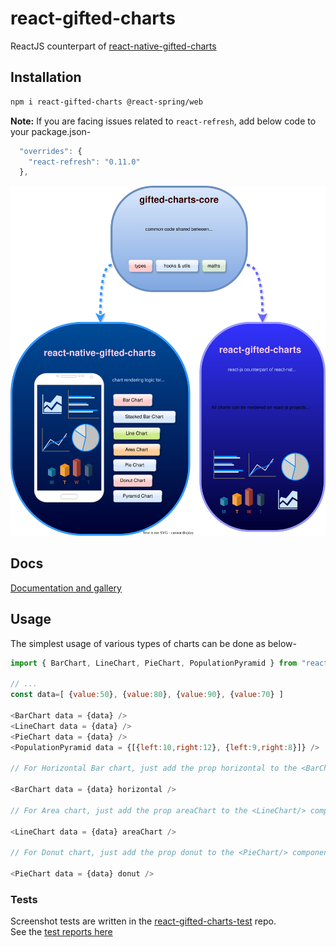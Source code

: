 # react-gifted-charts

ReactJS counterpart of [react-native-gifted-charts](https://github.com/Abhinandan-Kushwaha/react-native-gifted-charts)

## Installation 

```sh
npm i react-gifted-charts @react-spring/web
```

**Note:** If you are facing issues related to `react-refresh`, add below code to your package.json-
```js
  "overrides": {
    "react-refresh": "0.11.0"
  },
```

![Gifted charts](https://raw.githubusercontent.com/Abhinandan-Kushwaha/react-native-gifted-charts/db0b1034ed869c87db66998efb8588da76c7439a/docs/dev/gifted-charts-architecture.drawio.svg)


## Docs

[Documentation and gallery](https://gifted-charts.web.app/)

## Usage

The simplest usage of various types of charts can be done as below-

```js
import { BarChart, LineChart, PieChart, PopulationPyramid } from "react-gifted-charts";

// ...
const data=[ {value:50}, {value:80}, {value:90}, {value:70} ]

<BarChart data = {data} />
<LineChart data = {data} />
<PieChart data = {data} />
<PopulationPyramid data = {[{left:10,right:12}, {left:9,right:8}]} />

// For Horizontal Bar chart, just add the prop horizontal to the <BarChart/> component

<BarChart data = {data} horizontal />

// For Area chart, just add the prop areaChart to the <LineChart/> component

<LineChart data = {data} areaChart />

// For Donut chart, just add the prop donut to the <PieChart/> component

<PieChart data = {data} donut />
```

### Tests

Screenshot tests are written in the [react-gifted-charts-test](https://github.com/Abhinandan-Kushwaha/react-gifted-charts-test) repo. <br />
See the [test reports here](https://abhinandan-kushwaha.github.io/react-gifted-charts-test/ss-test/test.html)
